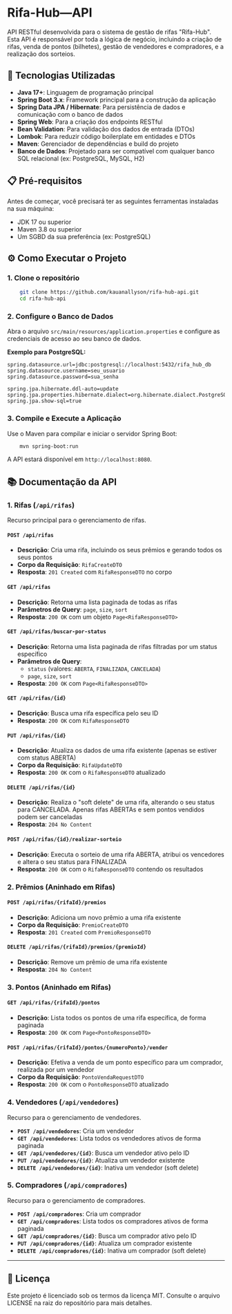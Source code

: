 # Rifa-Hub—API

API RESTful desenvolvida para o sistema de gestão de rifas "Rifa-Hub". Esta API é responsável por toda a lógica de negócio, incluindo a criação de rifas, venda de pontos (bilhetes), gestão de vendedores e compradores, e a realização dos sorteios.

## 🚀 Tecnologias Utilizadas

- **Java 17+**: Linguagem de programação principal
- **Spring Boot 3.x**: Framework principal para a construção da aplicação
- **Spring Data JPA / Hibernate**: Para persistência de dados e comunicação com o banco de dados
- **Spring Web**: Para a criação dos endpoints RESTful
- **Bean Validation**: Para validação dos dados de entrada (DTOs)
- **Lombok**: Para reduzir código boilerplate em entidades e DTOs
- **Maven**: Gerenciador de dependências e build do projeto
- **Banco de Dados**: Projetado para ser compatível com qualquer banco SQL relacional (ex: PostgreSQL, MySQL, H2)

## 📋 Pré-requisitos

Antes de começar, você precisará ter as seguintes ferramentas instaladas na sua máquina:

- JDK 17 ou superior
- Maven 3.8 ou superior
- Um SGBD da sua preferência (ex: PostgreSQL)

## ⚙️ Como Executar o Projeto

### 1. Clone o repositório

```bash
    git clone https://github.com/kauanallyson/rifa-hub-api.git
    cd rifa-hub-api
```

### 2. Configure o Banco de Dados

Abra o arquivo `src/main/resources/application.properties` e configure as credenciais de acesso ao seu banco de dados.

**Exemplo para PostgreSQL:**

```properties
spring.datasource.url=jdbc:postgresql://localhost:5432/rifa_hub_db
spring.datasource.username=seu_usuario
spring.datasource.password=sua_senha

spring.jpa.hibernate.ddl-auto=update
spring.jpa.properties.hibernate.dialect=org.hibernate.dialect.PostgreSQLDialect
spring.jpa.show-sql=true
```

### 3. Compile e Execute a Aplicação

Use o Maven para compilar e iniciar o servidor Spring Boot:

```bash
    mvn spring-boot:run
```

A API estará disponível em `http://localhost:8080`.

## 📚 Documentação da API

### 1. Rifas (`/api/rifas`)

Recurso principal para o gerenciamento de rifas.

#### `POST /api/rifas`
- **Descrição**: Cria uma rifa, incluindo os seus prêmios e gerando todos os seus pontos
- **Corpo da Requisição**: `RifaCreateDTO`
- **Resposta**: `201 Created` com `RifaResponseDTO` no corpo

#### `GET /api/rifas`
- **Descrição**: Retorna uma lista paginada de todas as rifas
- **Parâmetros de Query**: `page`, `size`, `sort`
- **Resposta**: `200 OK` com um objeto `Page<RifaResponseDTO>`

#### `GET /api/rifas/buscar-por-status`
- **Descrição**: Retorna uma lista paginada de rifas filtradas por um status específico
- **Parâmetros de Query**:
    - `status` (valores: `ABERTA`, `FINALIZADA`, `CANCELADA`)
    - `page`, `size`, `sort`
- **Resposta**: `200 OK` com `Page<RifaResponseDTO>`

#### `GET /api/rifas/{id}`
- **Descrição**: Busca uma rifa específica pelo seu ID
- **Resposta**: `200 OK` com `RifaResponseDTO`

#### `PUT /api/rifas/{id}`
- **Descrição**: Atualiza os dados de uma rifa existente (apenas se estiver com status ABERTA)
- **Corpo da Requisição**: `RifaUpdateDTO`
- **Resposta**: `200 OK` com o `RifaResponseDTO` atualizado

#### `DELETE /api/rifas/{id}`
- **Descrição**: Realiza o "soft delete" de uma rifa, alterando o seu status para CANCELADA. Apenas rifas ABERTAs e sem pontos vendidos podem ser canceladas
- **Resposta**: `204 No Content`

#### `POST /api/rifas/{id}/realizar-sorteio`
- **Descrição**: Executa o sorteio de uma rifa ABERTA, atribui os vencedores e altera o seu status para FINALIZADA
- **Resposta**: `200 OK` com o `RifaResponseDTO` contendo os resultados

### 2. Prêmios (Aninhado em Rifas)

#### `POST /api/rifas/{rifaId}/premios`
- **Descrição**: Adiciona um novo prêmio a uma rifa existente
- **Corpo da Requisição**: `PremioCreateDTO`
- **Resposta**: `201 Created` com `PremioResponseDTO`

#### `DELETE /api/rifas/{rifaId}/premios/{premioId}`
- **Descrição**: Remove um prêmio de uma rifa existente
- **Resposta**: `204 No Content`

### 3. Pontos (Aninhado em Rifas)

#### `GET /api/rifas/{rifaId}/pontos`
- **Descrição**: Lista todos os pontos de uma rifa específica, de forma paginada
- **Resposta**: `200 OK` com `Page<PontoResponseDTO>`

#### `POST /api/rifas/{rifaId}/pontos/{numeroPonto}/vender`
- **Descrição**: Efetiva a venda de um ponto específico para um comprador, realizada por um vendedor
- **Corpo da Requisição**: `PontoVendaRequestDTO`
- **Resposta**: `200 OK` com o `PontoResponseDTO` atualizado

### 4. Vendedores (`/api/vendedores`)

Recurso para o gerenciamento de vendedores.

- **`POST /api/vendedores`**: Cria um vendedor
- **`GET /api/vendedores`**: Lista todos os vendedores ativos de forma paginada
- **`GET /api/vendedores/{id}`**: Busca um vendedor ativo pelo ID
- **`PUT /api/vendedores/{id}`**: Atualiza um vendedor existente
- **`DELETE /api/vendedores/{id}`**: Inativa um vendedor (soft delete)

### 5. Compradores (`/api/compradores`)

Recurso para o gerenciamento de compradores.

- **`POST /api/compradores`**: Cria um comprador
- **`GET /api/compradores`**: Lista todos os compradores ativos de forma paginada
- **`GET /api/compradores/{id}`**: Busca um comprador ativo pelo ID
- **`PUT /api/compradores/{id}`**: Atualiza um comprador existente
- **`DELETE /api/compradores/{id}`**: Inativa um comprador (soft delete)

---

## 📝 Licença

Este projeto é licenciado sob os termos da licença MIT. Consulte o arquivo LICENSE na raiz do repositório para mais detalhes.
